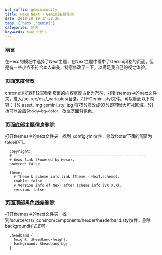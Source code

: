 ```yaml
---
url_suffix: geminimodify
title: Hexo Next - Gemini主题修改
date: 2018-10-19 17:38:26
tags: ['hexo','gemini']
categories: 博客
keywords: 修改,个性化
---
```

### 前言
在Hexo的模板中选择了Next主题，在Next主题中看中了Gemini风格的页面。但是有一些小点不符合本人审美，特意修改了一下，以满足我自己的视觉体验。
### 页面宽度修改
chrome浏览器F12查看到页面的内容宽度占比为75%，找到themes中的next文件夹，进入/source/css/_variables/目录，打开Gemini.styl文件。可以看到以下内容：
{% asset_img gemini_styl.jpg 将75%修改成90%即可增大可视区域。%}<!-- more -->也可以设置$body-bg-color，改变页面背景色。
### 页面底部主题信息删除
打开themes中的next文件夹，找到_config.yml文件，修改footer下面的配置为false即可。
                                             
      copyright:
      # -------------------------------------------------------------
      # Hexo link (Powered by Hexo).
      powered: false
    
      theme:
        # Theme & scheme info link (Theme - NexT.scheme).
        enable: false
        # Version info of NexT after scheme info (vX.X.X).
        version: false
### 页面顶部黑色线条删除
打开themes中的next文件夹，找到/source/css/_common/components/header/headerband.styl文件，删除background样式即可。

      .headband {
        height: $headband-height;
        background: $headband-bg;
      }